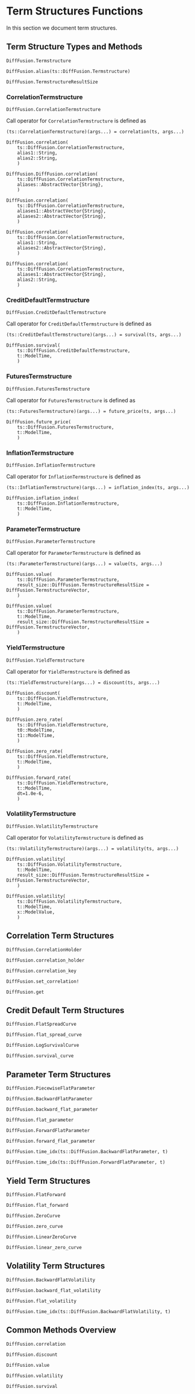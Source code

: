 # Term Structures Functions

In this section we document term structures.

## Term Structure Types and Methods

```@docs
DiffFusion.Termstructure
```

```@docs
DiffFusion.alias(ts::DiffFusion.Termstructure)
```

```@docs
DiffFusion.TermstructureResultSize
```

### CorrelationTermstructure

```@docs
DiffFusion.CorrelationTermstructure
```

Call operator for `CorrelationTermstructure` is defined as

    (ts::CorrelationTermstructure)(args...) = correlation(ts, args...)


```@docs
DiffFusion.correlation(
    ts::DiffFusion.CorrelationTermstructure,
    alias1::String,
    alias2::String,
    )
```

```@docs
DiffFusion.DiffFusion.correlation(
    ts::DiffFusion.CorrelationTermstructure,
    aliases::AbstractVector{String},
    )
```

```@docs
DiffFusion.correlation(
    ts::DiffFusion.CorrelationTermstructure,
    aliases1::AbstractVector{String},
    aliases2::AbstractVector{String},
    )
```

```@docs
DiffFusion.correlation(
    ts::DiffFusion.CorrelationTermstructure,
    alias1::String,
    aliases2::AbstractVector{String},
    )
```

```@docs
DiffFusion.correlation(
    ts::DiffFusion.CorrelationTermstructure,
    aliases1::AbstractVector{String},
    alias2::String,
    )
```

### CreditDefaultTermstructure


```@docs
DiffFusion.CreditDefaultTermstructure
```

Call operator for `CreditDefaultTermstructure` is defined as

    (ts::CreditDefaultTermstructure)(args...) = survival(ts, args...)


```@docs
DiffFusion.survival(
    ts::DiffFusion.CreditDefaultTermstructure,
    t::ModelTime,
    )
```

### FuturesTermstructure

```@docs
DiffFusion.FuturesTermstructure
```

Call operator for `FuturesTermstructure` is defined as

    (ts::FuturesTermstructure)(args...) = future_price(ts, args...)


```@docs
DiffFusion.future_price(
    ts::DiffFusion.FuturesTermstructure,
    t::ModelTime,
    )
```

### InflationTermstructure

```@docs
DiffFusion.InflationTermstructure
```

Call operator for `InflationTermstructure` is defined as

    (ts::InflationTermstructure)(args...) = inflation_index(ts, args...)


```@docs
DiffFusion.inflation_index(
    ts::DiffFusion.InflationTermstructure,
    t::ModelTime,
    )
```

### ParameterTermstructure

```@docs
DiffFusion.ParameterTermstructure
```

Call operator for `ParameterTermstructure` is defined as

    (ts::ParameterTermstructure)(args...) = value(ts, args...)


```@docs
DiffFusion.value(
    ts::DiffFusion.ParameterTermstructure,
    result_size::DiffFusion.TermstructureResultSize = DiffFusion.TermstructureVector,
    )
```

```@docs
DiffFusion.value(
    ts::DiffFusion.ParameterTermstructure,
    t::ModelTime,
    result_size::DiffFusion.TermstructureResultSize = DiffFusion.TermstructureVector,
    )
```

### YieldTermstructure

```@docs
DiffFusion.YieldTermstructure
```

Call operator for `YieldTermstructure` is defined as

    (ts::YieldTermstructure)(args...) = discount(ts, args...)


```@docs
DiffFusion.discount(
    ts::DiffFusion.YieldTermstructure,
    t::ModelTime,
    )
```

```@docs
DiffFusion.zero_rate(
    ts::DiffFusion.YieldTermstructure,
    t0::ModelTime,
    t1::ModelTime,
    )
```

```@docs
DiffFusion.zero_rate(
    ts::DiffFusion.YieldTermstructure,
    t::ModelTime,
    )
```

```@docs
DiffFusion.forward_rate(
    ts::DiffFusion.YieldTermstructure,
    t::ModelTime,
    dt=1.0e-6,
    )
```

### VolatilityTermstructure

```@docs
DiffFusion.VolatilityTermstructure
```

Call operator for `VolatilityTermstructure` is defined as

    (ts::VolatilityTermstructure)(args...) = volatility(ts, args...)


```@docs
DiffFusion.volatility(
    ts::DiffFusion.VolatilityTermstructure,
    t::ModelTime,
    result_size::DiffFusion.TermstructureResultSize = DiffFusion.TermstructureVector,
    )
```

```@docs
DiffFusion.volatility(
    ts::DiffFusion.VolatilityTermstructure,
    t::ModelTime,
    x::ModelValue,
    )
```


## Correlation Term Structures

```@docs
DiffFusion.CorrelationHolder
```

```@docs
DiffFusion.correlation_holder
```

```@docs
DiffFusion.correlation_key
```

```@docs
DiffFusion.set_correlation!
```

```@docs
DiffFusion.get
```

## Credit Default Term Structures

```@docs
DiffFusion.FlatSpreadCurve
```

```@docs
DiffFusion.flat_spread_curve
```

```@docs
DiffFusion.LogSurvivalCurve
```

```@docs
DiffFusion.survival_curve
```

## Parameter Term Structures

```@docs
DiffFusion.PiecewiseFlatParameter
```

```@docs
DiffFusion.BackwardFlatParameter
```

```@docs
DiffFusion.backward_flat_parameter
```

```@docs
DiffFusion.flat_parameter
```

```@docs
DiffFusion.ForwardFlatParameter
```

```@docs
DiffFusion.forward_flat_parameter
```

```@docs
DiffFusion.time_idx(ts::DiffFusion.BackwardFlatParameter, t)
```

```@docs
DiffFusion.time_idx(ts::DiffFusion.ForwardFlatParameter, t)
```


## Yield Term Structures

```@docs
DiffFusion.FlatForward
```

```@docs
DiffFusion.flat_forward
```

```@docs
DiffFusion.ZeroCurve
```

```@docs
DiffFusion.zero_curve
```

```@docs
DiffFusion.LinearZeroCurve
```

```@docs
DiffFusion.linear_zero_curve
```

## Volatility Term Structures

```@docs
DiffFusion.BackwardFlatVolatility
```

```@docs
DiffFusion.backward_flat_volatility
```

```@docs
DiffFusion.flat_volatility
```

```@docs
DiffFusion.time_idx(ts::DiffFusion.BackwardFlatVolatility, t)
```


## Common Methods Overview

```@docs
DiffFusion.correlation
```

```@docs
DiffFusion.discount
```

```@docs
DiffFusion.value
```

```@docs
DiffFusion.volatility
```

```@docs
DiffFusion.survival
```
